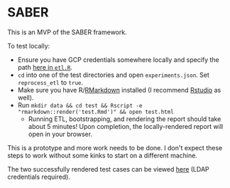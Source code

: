# SABER

This is an MVP of the SABER framework.

To test locally:

* Ensure you have GCP credentials somewhere locally and specify the path [here in `etl.R`](https://github.com/benmiroglio/saber/blob/master/test_1/etl.R#L14).
* `cd` into one of the test directories and open `experiments.json`. Set `reprocess_etl` to `true`.
* Make sure you have R/[RMarkdown](https://bookdown.org/yihui/rmarkdown/installation.html) installed (I recommend [Rstudio](https://www.rstudio.com/products/rstudio/download/) as well).
* Run `mkdir data && cd test && Rscript -e "rmarkdown::render('test.Rmd')" && open test.html` 
  + Running ETL, bootstrapping, and rendering the report should take about 5 minutes! Upon completion, the locally-rendered report will open in your browser.

This is a prototype and more work needs to be done. I don't expect these steps to work without some kinks to start on a different machine.


The two successfully rendered test cases can be viewed [here](https://metrics.mozilla.com/~bmiroglio/saber_test/) (LDAP credentials required).
